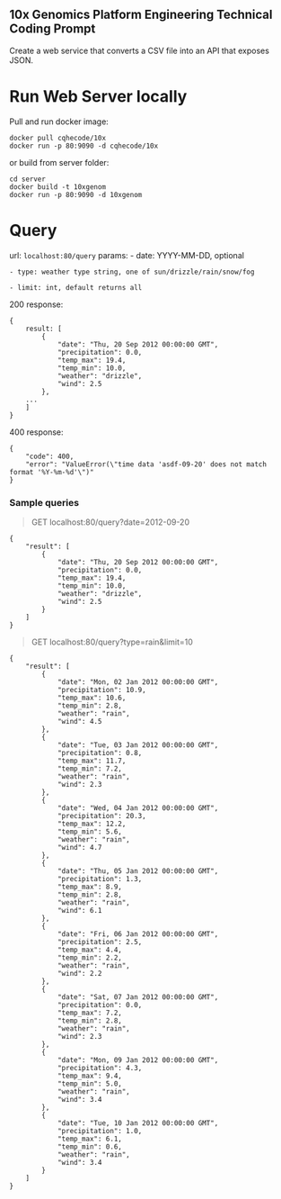 ## 10x Genomics Platform Engineering Technical Coding Prompt

Create a web service that converts a CSV file into an API that exposes JSON.

# Run Web Server locally
Pull and run docker image:
```
docker pull cqhecode/10x
docker run -p 80:9090 -d cqhecode/10x
```

or build from server folder:
```
cd server
docker build -t 10xgenom 
docker run -p 80:9090 -d 10xgenom
```

# Query
url: `localhost:80/query` 
params:
    - date: YYYY-MM-DD, optional

    - type: weather type string, one of sun/drizzle/rain/snow/fog 
    
    - limit: int, default returns all

200 response:
```
{
    result: [
        {
            "date": "Thu, 20 Sep 2012 00:00:00 GMT",
            "precipitation": 0.0,
            "temp_max": 19.4,
            "temp_min": 10.0,
            "weather": "drizzle",
            "wind": 2.5
        },
    ...
    ]
}
```

400 response:
```
{
    "code": 400,
    "error": "ValueError(\"time data 'asdf-09-20' does not match format '%Y-%m-%d'\")"
}
```

### Sample queries
>GET localhost:80/query?date=2012-09-20
```
{
    "result": [
        {
            "date": "Thu, 20 Sep 2012 00:00:00 GMT",
            "precipitation": 0.0,
            "temp_max": 19.4,
            "temp_min": 10.0,
            "weather": "drizzle",
            "wind": 2.5
        }
    ]
}
```

> GET localhost:80/query?type=rain&limit=10
```
{
    "result": [
        {
            "date": "Mon, 02 Jan 2012 00:00:00 GMT",
            "precipitation": 10.9,
            "temp_max": 10.6,
            "temp_min": 2.8,
            "weather": "rain",
            "wind": 4.5
        },
        {
            "date": "Tue, 03 Jan 2012 00:00:00 GMT",
            "precipitation": 0.8,
            "temp_max": 11.7,
            "temp_min": 7.2,
            "weather": "rain",
            "wind": 2.3
        },
        {
            "date": "Wed, 04 Jan 2012 00:00:00 GMT",
            "precipitation": 20.3,
            "temp_max": 12.2,
            "temp_min": 5.6,
            "weather": "rain",
            "wind": 4.7
        },
        {
            "date": "Thu, 05 Jan 2012 00:00:00 GMT",
            "precipitation": 1.3,
            "temp_max": 8.9,
            "temp_min": 2.8,
            "weather": "rain",
            "wind": 6.1
        },
        {
            "date": "Fri, 06 Jan 2012 00:00:00 GMT",
            "precipitation": 2.5,
            "temp_max": 4.4,
            "temp_min": 2.2,
            "weather": "rain",
            "wind": 2.2
        },
        {
            "date": "Sat, 07 Jan 2012 00:00:00 GMT",
            "precipitation": 0.0,
            "temp_max": 7.2,
            "temp_min": 2.8,
            "weather": "rain",
            "wind": 2.3
        },
        {
            "date": "Mon, 09 Jan 2012 00:00:00 GMT",
            "precipitation": 4.3,
            "temp_max": 9.4,
            "temp_min": 5.0,
            "weather": "rain",
            "wind": 3.4
        },
        {
            "date": "Tue, 10 Jan 2012 00:00:00 GMT",
            "precipitation": 1.0,
            "temp_max": 6.1,
            "temp_min": 0.6,
            "weather": "rain",
            "wind": 3.4
        }
    ]
}
```